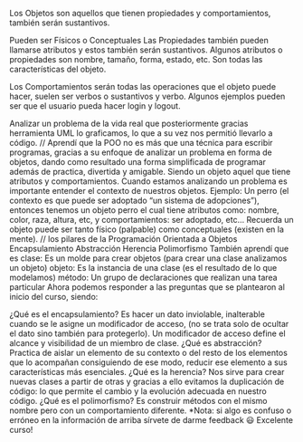 Los Objetos son aquellos que tienen propiedades y comportamientos, también serán sustantivos.

Pueden ser Físicos o Conceptuales
Las Propiedades también pueden llamarse atributos y estos también serán sustantivos. Algunos atributos o propiedades son nombre, tamaño, forma, estado, etc. Son todas las características del objeto.

Los Comportamientos serán todas las operaciones que el objeto puede hacer, suelen ser verbos o sustantivos y verbo. Algunos ejemplos pueden ser que el usuario pueda hacer login y logout.


Analizar un problema de la vida real que posteriormente gracias herramienta UML lo graficamos, lo que a su vez nos permitió llevarlo a código.
//
Aprendí que la POO no es más que una técnica para escribir programas, gracias a su enfoque de analizar un problema en forma de objetos, dando como resultado una forma simplificada de programar además de practica, divertida y amigable.
Siendo un objeto aquel que tiene atributos y comportamientos. Cuando estamos analizando un problema es importante entender el contexto de nuestros objetos.
Ejemplo: Un perro (el contexto es que puede ser adoptado “un sistema de adopciones”), entonces tenemos un objeto perro el cual tiene atributos como: nombre, color, raza, altura, etc, y comportamientos: ser adoptado, etc…
Recuerda un objeto puede ser tanto físico (palpable) como conceptuales (existen en la mente).
//
los pilares de la Programación Orientada a Objetos
Encapsulamiento
Abstracción
Herencia
Polimorfismo
También aprendí que es
clase: Es un molde para crear objetos (para crear una clase analizamos un objeto)
objeto: Es la instancia de una clase (es el resultado de lo que modelamos)
método: Un grupo de declaraciones que realizan una tarea particular
Ahora podemos responder a las preguntas que se plantearon al inicio del curso, siendo:

¿Qué es el encapsulamiento?
Es hacer un dato inviolable, inalterable cuando se le asigne un modificador de acceso, (no se trata solo de ocultar el dato sino también para protegerlo). Un modificador de acceso define el alcance y visibilidad de un miembro de clase.
¿Qué es abstracción?
Practica de aislar un elemento de su contexto o del resto de los elementos que lo acompañan consiguiendo de ese modo, reducir ese elemento a sus características más esenciales.
¿Qué es la herencia?
Nos sirve para crear nuevas clases a partir de otras y gracias a ello evitamos la duplicación de código: lo que permite el cambio y la evolución adecuada en nuestro código.
¿Qué es el polimorfismo?
Es construir métodos con el mismo nombre pero con un comportamiento diferente.
*Nota: si algo es confuso o erróneo en la información de arriba sírvete de darme feedback 😃
Excelente curso!